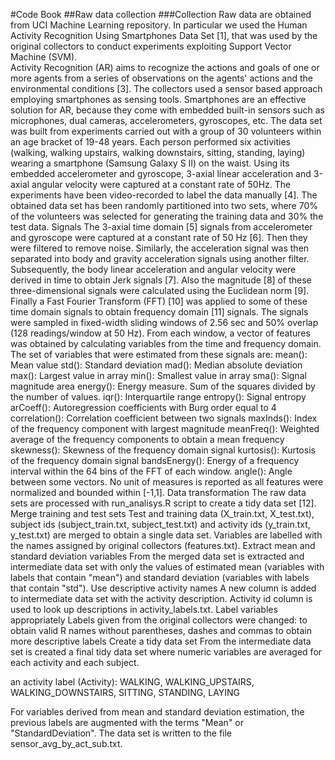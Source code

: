 #Code Book
##Raw data collection
###Collection
Raw data are obtained from UCI Machine Learning repository. In particular we used the Human Activity Recognition Using Smartphones Data Set [1], that was used by the original collectors to conduct experiments exploiting Support Vector Machine (SVM).   
Activity Recognition (AR) aims to recognize the actions and goals of one or more agents from a series of observations on the agents' actions and the environmental conditions [3]. The collectors used a sensor based approach employing smartphones as sensing tools. Smartphones are an effective solution for AR, because they come with embedded built-in sensors such as microphones, dual cameras, accelerometers, gyroscopes, etc.
The data set was built from experiments carried out with a group of 30 volunteers within an age bracket of 19-48 years. Each person performed six activities (walking, walking upstairs, walking downstairs, sitting, standing, laying) wearing a smartphone (Samsung Galaxy S II) on the waist. Using its embedded accelerometer and gyroscope, 3-axial linear acceleration and 3-axial angular velocity were captured at a constant rate of 50Hz. The experiments have been video-recorded to label the data manually [4].
The obtained data set has been randomly partitioned into two sets, where 70% of the volunteers was selected for generating the training data and 30% the test data.
Signals
The 3-axial time domain [5] signals from accelerometer and gyroscope were captured at a constant rate of 50 Hz [6]. Then they were filtered to remove noise. Similarly, the acceleration signal was then separated into body and gravity acceleration signals using another filter. Subsequently, the body linear acceleration and angular velocity were derived in time to obtain Jerk signals [7]. Also the magnitude [8] of these three-dimensional signals were calculated using the Euclidean norm [9]. Finally a Fast Fourier Transform (FFT) [10] was applied to some of these time domain signals to obtain frequency domain [11] signals.
The signals were sampled in fixed-width sliding windows of 2.56 sec and 50% overlap (128 readings/window at 50 Hz). From each window, a vector of features was obtained by calculating variables from the time and frequency domain.
The set of variables that were estimated from these signals are:
mean(): Mean value
std(): Standard deviation
mad(): Median absolute deviation
max(): Largest value in array
min(): Smallest value in array
sma(): Signal magnitude area
energy(): Energy measure. Sum of the squares divided by the number of values.
iqr(): Interquartile range
entropy(): Signal entropy
arCoeff(): Autoregression coefficients with Burg order equal to 4
correlation(): Correlation coefficient between two signals
maxInds(): Index of the frequency component with largest magnitude
meanFreq(): Weighted average of the frequency components to obtain a mean frequency
skewness(): Skewness of the frequency domain signal
kurtosis(): Kurtosis of the frequency domain signal
bandsEnergy(): Energy of a frequency interval within the 64 bins of the FFT of each window.
angle(): Angle between some vectors.
No unit of measures is reported as all features were normalized and bounded within [-1,1].
Data transformation
The raw data sets are processed with run_analisys.R script to create a tidy data set [12].
Merge training and test sets
Test and training data (X_train.txt, X_test.txt), subject ids (subject_train.txt, subject_test.txt) and activity ids (y_train.txt, y_test.txt) are merged to obtain a single data set. Variables are labelled with the names assigned by original collectors (features.txt).
Extract mean and standard deviation variables
From the merged data set is extracted and intermediate data set with only the values of estimated mean (variables with labels that contain "mean") and standard deviation (variables with labels that contain "std").
Use descriptive activity names
A new column is added to intermediate data set with the activity description. Activity id column is used to look up descriptions in activity_labels.txt.
Label variables appropriately
Labels given from the original collectors were changed: to obtain valid R names without parentheses, dashes and commas to obtain more descriptive labels
Create a tidy data set
From the intermediate data set is created a final tidy data set where numeric variables are averaged for each activity and each subject.

an activity label (Activity): WALKING, WALKING_UPSTAIRS, WALKING_DOWNSTAIRS, SITTING, STANDING, LAYING


For variables derived from mean and standard deviation estimation, the previous labels are augmented with the terms "Mean" or "StandardDeviation".
The data set is written to the file sensor_avg_by_act_sub.txt.
